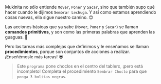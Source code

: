 <gs-attire attire-url="https://raw.githubusercontent.com/MumukiProject/mumuki-guia-gobstones-procedimientos-kids/master/assets/attires/config.json"> </gs-attire> <gs-toolbox toolbox-url="https://raw.githubusercontent.com/MumukiProject/mumuki-guia-gobstones-procedimientos-kids/master/assets/toolbox_1553288414373.xml"></gs-toolbox>

Mukinita no sólo entiende `Mover`, `Poner` y `Sacar`, sino que también supo qué hacer cuando le dijimos `Sembrar Lechuga`. Y así como estamos aprendiendo cosas nuevas, ella sigue nuestro camino. :blush:

Las acciones básicas que ya sabe (`Mover`, `Poner` y `Sacar`) se llaman **comandos primitivos**, y son como las primeras palabras que aprenden las guaguas. :baby:

Pero las tareas más complejas que definimos y le enseñamos se llaman **procedimientos**, porque son conjuntos de acciones a realizar. ¡Enseñémosle más tareas! :sunglasses:

> Este `programa` pone choclos en el centro del tablero, ¡pero está incompleto! Completa el procedimiento `Sembrar Choclo` para que `ponga 3 bolitas negras`.